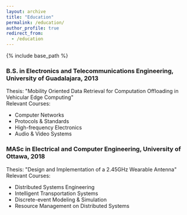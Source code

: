 ```yaml
---
layout: archive
title: "Education"
permalink: /education/
author_profile: true
redirect_from:
  - /education
---
```


{% include base_path %}
### B.S. in Electronics and Telecommunications Engineering, University of Guadalajara, 2013
Thesis: "Mobility Oriented Data Retrieval for Computation Offloading in Vehicular Edge Computing"  
Relevant Courses:
  * Computer Networks
  * Protocols & Standards
  * High-frequency Electronics
  * Audio & Video Systems

### MASc in Electrical and Computer Engineering, University of Ottawa, 2018
Thesis: "Design and Implementation of a 2.45GHz Wearable Antenna"  
Relevant Courses:
  * Distributed Systems Engineering
  * Intelligent Transportation Systems
  * Discrete-event Modeling & Simulation
  * Resource Management on Distributed Systems
